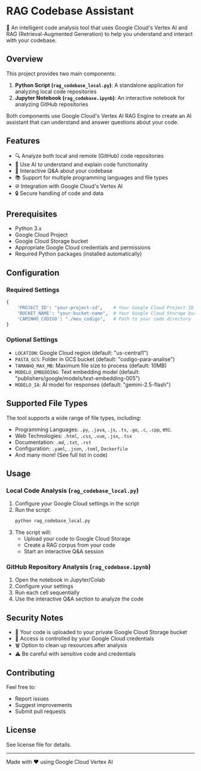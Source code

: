 # RAG Codebase Assistant

🤖 An intelligent code analysis tool that uses Google Cloud's Vertex AI and RAG (Retrieval-Augmented Generation) to help you understand and interact with your codebase.

## Overview

This project provides two main components:

1. **Python Script (`rag_codebase_local.py`)**: A standalone application for analyzing local code repositories
2. **Jupyter Notebook (`rag_codebase.ipynb`)**: An interactive notebook for analyzing GitHub repositories

Both components use Google Cloud's Vertex AI RAG Engine to create an AI assistant that can understand and answer questions about your code.

## Features

- 🔍 Analyze both local and remote (GitHub) code repositories
- 🧠 Use AI to understand and explain code functionality
- 💬 Interactive Q&A about your codebase
- 📚 Support for multiple programming languages and file types
- 🌐 Integration with Google Cloud's Vertex AI
- 🔒 Secure handling of code and data

## Prerequisites

- Python 3.x
- Google Cloud Project
- Google Cloud Storage bucket
- Appropriate Google Cloud credentials and permissions
- Required Python packages (installed automatically)

## Configuration

### Required Settings

```python
{
    'PROJECT_ID': "your-project-id",    # Your Google Cloud Project ID
    'BUCKET_NAME': "your-bucket-name",  # Your Google Cloud Storage bucket
    'CAMINHO_CODIGO': "./meu_codigo",   # Path to your code directory
}
```

### Optional Settings

- `LOCATION`: Google Cloud region (default: "us-central1")
- `PASTA_GCS`: Folder in GCS bucket (default: "codigo-para-analise")
- `TAMANHO_MAX_MB`: Maximum file size to process (default: 10MB)
- `MODELO_EMBEDDING`: Text embedding model (default: "publishers/google/models/text-embedding-005")
- `MODELO_IA`: AI model for responses (default: "gemini-2.5-flash")

## Supported File Types

The tool supports a wide range of file types, including:

- Programming Languages: `.py`, `.java`, `.js`, `.ts`, `.go`, `.c`, `.cpp`, etc.
- Web Technologies: `.html`, `.css`, `.vue`, `.jsx`, `.tsx`
- Documentation: `.md`, `.txt`, `.rst`
- Configuration: `.yaml`, `.json`, `.toml`, `Dockerfile`
- And many more! (See full list in code)

## Usage

### Local Code Analysis (`rag_codebase_local.py`)

1. Configure your Google Cloud settings in the script
2. Run the script:
   ```bash
   python rag_codebase_local.py
   ```
3. The script will:
   - Upload your code to Google Cloud Storage
   - Create a RAG corpus from your code
   - Start an interactive Q&A session

### GitHub Repository Analysis (`rag_codebase.ipynb`)

1. Open the notebook in Jupyter/Colab
2. Configure your settings
3. Run each cell sequentially
4. Use the interactive Q&A section to analyze the code

## Security Notes

- 🔐 Your code is uploaded to your private Google Cloud Storage bucket
- 👀 Access is controlled by your Google Cloud credentials
- 🗑️ Option to clean up resources after analysis
- ⚠️ Be careful with sensitive code and credentials

## Contributing

Feel free to:
- Report issues
- Suggest improvements
- Submit pull requests

## License

See license file for details.

---

Made with ❤️ using Google Cloud Vertex AI
